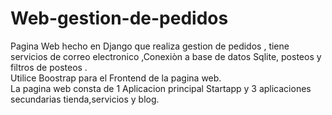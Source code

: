 # Web-gestion-de-pedidos   
Pagina Web hecho en Django que realiza gestion de pedidos , tiene servicios de correo electronico ,Conexiòn a base de datos Sqlite, posteos  y filtros de posteos   .   
Utilice Boostrap  para el Frontend de la pagina web.     
La pagina web consta de 1 Aplicacion principal Startapp y 3 aplicaciones secundarias tienda,servicios y blog.
